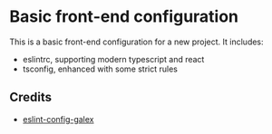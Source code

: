 # Basic front-end configuration

This is a basic front-end configuration for a new project. It includes:

- eslintrc, supporting modern typescript and react
- tsconfig, enhanced with some strict rules

## Credits

- [eslint-config-galex](https://github.com/ljosberinn/eslint-config-galex)
